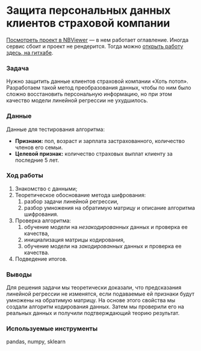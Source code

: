 # Защита персональных данных клиентов страховой компании

[Посмотреть проект в NBViewer](https://nbviewer.org/github/alexander-saushev/classic_ml_projects/blob/main/10_simple_data_encryption/simple_data_encryption.ipynb) — в нем работает оглавление. Иногда сервис сбоит и проект не рендерится. Тогда можно [открыть работу здесь, на гитхабе](https://github.com/alexander-saushev/classic_ml_projects/blob/main/10_simple_data_encryption/simple_data_encryption.ipynb).

### Задача

Нужно защитить данные клиентов страховой компании «Хоть потоп». Разработаем такой метод преобразования данных, чтобы по ним было сложно восстановить персональную информацию, но при этом качество модели линейной регрессии не ухудшилось.

### Данные

Данные для тестирования алгоритма:

- **Признаки:** пол, возраст и зарплата застрахованного, количество членов его семьи.
- **Целевой признак:** количество страховых выплат клиенту за последние 5 лет.

### Ход работы

1. Знакомство с данными;
2. Теоретическое обоснование метода шифрования:
    1. разбор задачи линейной регрессии,
    2. разбор умножения на обратимую матрицу и описание алгоритма шифрования.
3. Проверка алгоритма:
    1. обучение модели на *незакодированных* данных и проверка ее качества,
    2. инициализация матрицы кодирования,
    3. обучение модели на *закодированных* данных и проверка ее качества.
4. Подведение итогов.

### Выводы

Для решения задачи мы теоретически доказали, что предсказания линейной регрессии не изменятся, если подаваемые ей признаки будут умножены на обратимую матрицу. На основе этого свойства мы создали алгоритм кодирования данных. Затем мы проверили его на реальных данных и получили подтверждающий теорию результат.

### Используемые инструменты

pandas, numpy, sklearn
